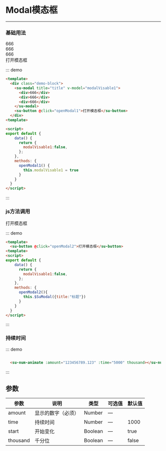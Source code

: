<style>
  .w__tag{
    margin-right: 10px;
  }
</style>

# Modal模态框
----
### 基础用法

<div class="demo-block">
  <su-modal title="title" v-model="modalVisable1">
    <div>666</div>
    <div>666</div>
    <div>666</div>
  </su-modal>
  <su-button @click="openModal1">打开模态框</su-button>
</div>

::: demo
```html
<template>
  <div class="demo-block">
    <su-modal title="title" v-model="modalVisable1">
      <div>666</div>
      <div>666</div>
      <div>666</div>
    </su-modal>
    <su-button @click="openModal1">打开模态框</su-button>
  </div>
<template>

<script>
export default {
    data() {
      return {
        modalVisable1:false,
      };
    },
    methods: {
      openModal1() {
        this.modalVisable1 = true
      }
    }
  }
</script>

```
:::

### js方法调用
<div class="demo-block">
  <su-button @click="openModal2">打开模态框</su-button>
</div>

::: demo
```html
<template>
  <su-button @click="openModal2">打开模态框</su-button>
<template>
<script>
export default {
    data() {
      return {
        modalVisable1:false,
      };
    },
    methods: {
      openModal2(){
        this.$SuModal({title:"标题"})
      }
    }
  }
</script>
```
:::


### 持续时间

<div class="demo-block">
  <su-num-animate :amount="123456789.123" :time="5000" thousand></su-num-animate>
</div>

::: demo
```html

  <su-num-animate :amount="123456789.123" :time="5000" thousand></su-num-animate>

```
:::




<script>
export default {
    data() {
      return {
        modalVisable1:false,
      };
    },
    methods: {
      openModal1() {
        this.modalVisable1 = true
      },
      openModal2(){
        this.$SuModal({title:"标题",content:"modal中的内容"})
      }
    }
  }
</script>
</div>



## 参数

| 参数      | 说明          | 类型      | 可选值                           | 默认值  |
|---------- |-------------- |---------- |--------------------------------  |-------- |
| amount | 显示的数字（必须） | Number | — |  |
| time | 持续时间 | Number | — | 1000 |
| start | 开始变化 | Boolean | — | true |
| thousand | 千分位 | Boolean | — | false |


